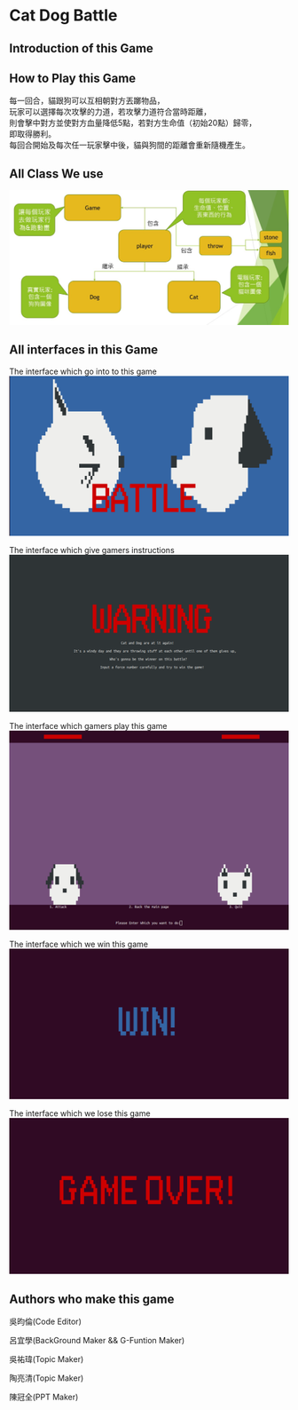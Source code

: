 # Cat Dog Battle  
  
  

## Introduction of this Game  
  
  
  
## How to Play this Game  
  
每一回合，貓跟狗可以互相朝對方丟躑物品，  
玩家可以選擇每次攻擊的力道，若攻擊力道符合當時距離，  
則會擊中對方並使對方血量降低5點，若對方生命值（初始20點）歸零，  
即取得勝利。  
每回合開始及每次任一玩家擊中後，貓與狗間的距離會重新隨機產生。  
  
## All Class We use
  
![Result of Classes](Classes.jpg)
  
## All interfaces in this Game  
  
 
The interface which go into to this game  
![Result of game](StartGame.png)  
  
  
The interface which give gamers instructions  
![Result of game](Instruction.png)

  
The interface which gamers play this game  
![Result of game](GameShow.png)  
  
  
The interface which we win this game  
![Result of game](Win.png)
  
  
The interface which we lose this game  
![Result of game](Lose.png)  
  
## Authors who make this game  
 
吳昀倫(Code Editor)

呂宜學(BackGround Maker && G-Funtion Maker)  

吳祐瑋(Topic Maker)  
  
陶亮清(Topic Maker)

陳冠全(PPT Maker) 
  
  
  

